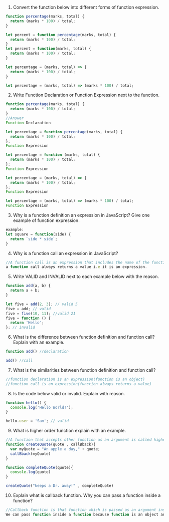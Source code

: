 1. Convert the function below into different forms of function expression.

```js
function percentage(marks, total) {
  return (marks * 100) / total;
}

let percent = function percentage(marks, total) {
  return (marks * 100) / total;
}
let percent = function(marks, total) {
  return (marks * 100) / total;
}

let percentage = (marks, total) => {
  return (marks * 100) / total;
}

let percentage = (marks, total) => (marks * 100) / total;
```

2. Write Function Declaration or Function Expression next to the function.

```js
function percentage(marks, total) {
  return (marks * 100) / total;
}
//Answer
Function Declaration
```

```js
let percentage = function percentage(marks, total) {
  return (marks * 100) / total;
};
Function Expression
```

```js
let percentage = function (marks, total) {
  return (marks * 100) / total;
};
Function Expression
```

```js
let percentage = (marks, total) => {
  return (marks * 100) / total;
};
Function Expression
```

```js
let percentage = (marks, total) => (marks * 100) / total;
Function Expression
```

3. Why is a function definition an expression in JavaScript? Give one example of function expression.
```js
example:
let square = function(side) {
  return `side * side`;
}
```
4. Why is a function call an expression in JavaScript?
```js
//A function call is an expression that includes the name of the function being called or the value of a function pointer and, optionally, the arguments being passed to the function.
a function call always returns a value i.e it is an expression.
```
5. Write VALID and INVALID next to each example below with the reason.

```js
function add(a, b) {
  return a + b;
}

let five = add(2, 3); // valid 5
five = add; // valid
five = five(10, 11); //valid 21
five = function () {
  return 'Hello';
}; // invalid
```

6. What is the difference between function definition and function call? Explain with an example.
```js
function add() //declaration

add() //call
```
7. What is the similarities between function definition and function call?
```js
//function declaration is an expression(function is an object)
//function call is an expression(function always returns a value)
```
8. Is the code below valid or invalid. Explain with reason.

```js
function hello() {
  console.log('Hello World!');
}

hello.user = 'Sam'; // valid
```

9. What is higher order function explain with an example.
```js 
//A function that accepts other function as an argument is called higher order function for example:
function createQuote(quote , callBback){
  var myQuote = "An apple a day," + quote;                                                                
  callBback(myQuote)
}

function completeQuote(quote){
  console.log(quote)
}

createQuote("keeps a Dr. away!" , completeQuote)
```
10. Explain what is callback function. Why you can pass a function inside a function?
```js 
//Callback function is that function which is passed as an argument inside another function.
We can pass function inside a function because function is an object and i can be passed as an argument inside another function.
```